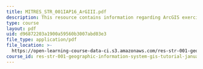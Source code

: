 ```yaml
---
title: MITRES_STR_001IAP16_ArGIII.pdf
description: This resource contains information regarding ArcGIS exercise II.
type: course
layout: pdf
uid: d96872203a1900a59560b3007abd03e3
file_type: application/pdf
file_location: >-
  https://open-learning-course-data-ci.s3.amazonaws.com/res-str-001-geographic-information-system-gis-tutorial-january-iap-2016/d96872203a1900a59560b3007abd03e3_MITRES_STR_001IAP16_ArGIII.pdf
course_id: res-str-001-geographic-information-system-gis-tutorial-january-iap-2016
---
```


